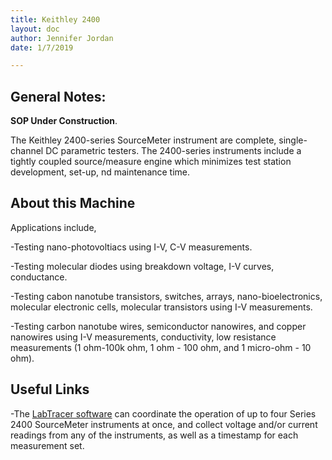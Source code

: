 ```yaml
---
title: Keithley 2400
layout: doc
author: Jennifer Jordan
date: 1/7/2019

---
```


## General Notes:
**SOP Under Construction**.

The Keithley 2400-series SourceMeter instrument are complete, single-channel DC parametric testers. 
The 2400-series instruments include a tightly coupled source/measure engine which minimizes test station development, set-up, nd maintenance time. 

## About this Machine

Applications include,

-Testing nano-photovoltiacs using I-V, C-V measurements.

-Testing molecular diodes using breakdown voltage, I-V curves, conductance.

-Testing cabon nanotube transistors, switches, arrays, nano-bioelectronics, molecular electronic cells, molecular transistors using I-V measurements.

-Testing carbon nanotube wires, semiconductor nanowires, and copper nanowires using I-V measurements, conductivity, low resistance measurements (1 ohm-100k ohm, 1 ohm - 100 ohm, and 1 micro-ohm - 10 ohm).

## Useful Links
-The [LabTracer software](https://www.tek.com/keithley) can coordinate the operation of up to four Series 2400 SourceMeter instruments at once, and collect voltage and/or current readings from any of the instruments, as well as a timestamp for each measurement set.

<!--- # About this Machine
Write a short description of what this machine's good for plus its advantages, disadvantages, and quirks

## Useful Links
- [manufacturer website](https://notanactualaddress.foo)
- You can find the manual [here](manual.pdf).
- more links to manufacturer docs, calculators, outside tutorials, etc.  
It's preferred that critical documents like manuals, TDSs, and MSDSs be kept in the repo when possible/allowed.
Markdown contains a feature to define a bunch of named links at the bottom of your document.
This can make it easier to create your "useful links" list and to refer to them throughout the document.

## Machine Safety
Include notes about possible hazards and the necessary procedures and equipment to avoid them.
Make it clear that the user is responsible for their own safety 
and that of the people around them while using this tool.

## How to Get Help
Include a list of which documents, websites, people, or mailing lists should be consulted in case of problems.

# Using this Machine
These sections describe the standard usage and common pitfalls.

## Setup
Describe how to check that the machine is okay to use.
Describe make the machine ready to use.

## Operation
Show how to actually *do the thing*.

## Shutdown
Explain how to safely shut down the machine.

## Cleanup
Explain how to reset the work station for the next user.

# Tips and Tricks
List some sections describing advaned techniques. 
-->
